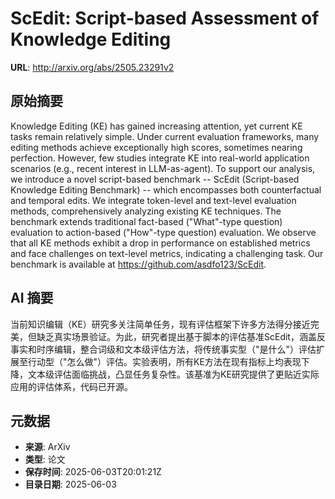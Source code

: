 # ScEdit: Script-based Assessment of Knowledge Editing

**URL**: http://arxiv.org/abs/2505.23291v2

## 原始摘要

Knowledge Editing (KE) has gained increasing attention, yet current KE tasks
remain relatively simple. Under current evaluation frameworks, many editing
methods achieve exceptionally high scores, sometimes nearing perfection.
However, few studies integrate KE into real-world application scenarios (e.g.,
recent interest in LLM-as-agent). To support our analysis, we introduce a novel
script-based benchmark -- ScEdit (Script-based Knowledge Editing Benchmark) --
which encompasses both counterfactual and temporal edits. We integrate
token-level and text-level evaluation methods, comprehensively analyzing
existing KE techniques. The benchmark extends traditional fact-based
("What"-type question) evaluation to action-based ("How"-type question)
evaluation. We observe that all KE methods exhibit a drop in performance on
established metrics and face challenges on text-level metrics, indicating a
challenging task. Our benchmark is available at
https://github.com/asdfo123/ScEdit.


## AI 摘要

当前知识编辑（KE）研究多关注简单任务，现有评估框架下许多方法得分接近完美，但缺乏真实场景验证。为此，研究者提出基于脚本的评估基准ScEdit，涵盖反事实和时序编辑，整合词级和文本级评估方法，将传统事实型（"是什么"）评估扩展至行动型（"怎么做"）评估。实验表明，所有KE方法在现有指标上均表现下降，文本级评估面临挑战，凸显任务复杂性。该基准为KE研究提供了更贴近实际应用的评估体系，代码已开源。

## 元数据

- **来源**: ArXiv
- **类型**: 论文
- **保存时间**: 2025-06-03T20:01:21Z
- **目录日期**: 2025-06-03
